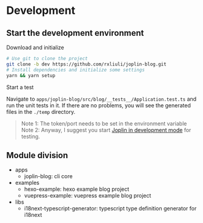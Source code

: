 # Development

## Start the development environment

Download and initialize

```sh
# Use git to clone the project
git clone -b dev https://github.com/rxliuli/joplin-blog.git
# Install dependencies and initialize some settings
yarn && yarn setup
```

Start a test

Navigate to `apps/joplin-blog/src/blog/__tests__/Application.test.ts` and run the unit tests in it. If there are no
problems, you will see the generated files in the `./temp` directory.

> Note 1: The token/port needs to be set in the environment variable
> Note 2: Anyway, I suggest you start [Joplin in development mode](https://joplinapp.org/api/references/development_mode/) for testing.

## Module division

- apps
  - joplin-blog: cli core
- examples
  - hexo-example: hexo example blog project
  - vuepress-example: vuepress example blog project
- libs
  - i18next-typescript-generator: typescript type definition generator for i18next
